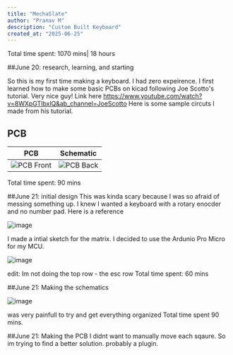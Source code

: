 ```yaml
---
title: "MechaSlate"
author: "Pranav M"
description: "Custom Built Keyboard"
created_at: "2025-06-25"
---
```


Total time spent: 1070 mins| 18 hours


##June 20: research, learning, and starting

So this is my first time making a keyboard. I had zero expeirence. I first learned how to make some basic PCBs on kicad following Joe Scotto's tutorial. Very nice guy! Link here https://www.youtube.com/watch?v=8WXpGTIbxlQ&ab_channel=JoeScotto
Here is some sample circuts I made from his tutorial.

##  PCB
PCB            |  Schematic
:-------------------------:|:-------------------------:
![PCB Front](https://github.com/user-attachments/assets/fe14e158-7bf4-4130-a9e4-d2c2ffe600b3)  |  ![PCB Back](https://github.com/user-attachments/assets/0920f8ec-823d-4420-902b-3d1fbaa8548c)

Total time spent: 90 mins

##June 21: initial design
This was kinda scary because I was so afraid of messing something up. I knew I wanted a keyboard with a rotary enocder and no number pad. Here is a reference

![image](https://github.com/user-attachments/assets/5022cb00-1b8f-4f8d-9eed-496a488ff698)

I made a intial sketch for the matrix. I decided to use the Ardunio Pro Micro for my MCU.  

![image](https://github.com/user-attachments/assets/eb706fce-0594-4e8b-9120-f8f950bf33c4)

edit: Im not doing the top row - the esc row
Total time spent: 60 mins

##June 21: Making the schematics

![image](https://github.com/user-attachments/assets/bdc40540-bcfa-4218-b22b-1539af9df3dd)


was very painfull to try and get everything organized 
Total time spent 90 mins. 


##June 21: Making the PCB
I didnt want to manually move each sqaure. So im trying to find a better solution. probably a plugin. 

